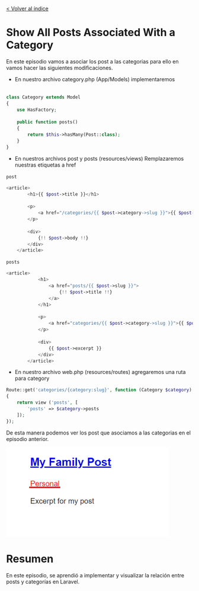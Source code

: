 [< Volver al índice](/docs/readme.md)

# Show All Posts Associated With a Category

En este episodio vamos a asociar los post a las categorias para ello en vamos hacer las siguientes modificaciones.

- En nuestro archivo category.php (App/Models) implementaremos

```php

class Category extends Model
{
    use HasFactory;

    public function posts()
    {
        return $this->hasMany(Post::class);
    }
}

```

- En nuestros archivos post y posts (resources/views) Remplazaremos nuestras etiquetas a href

`post`

```php
<article>
        <h1>{{ $post->title }}</h1>

        <p>
            <a href="/categories/{{ $post->category->slug }}">{{ $post->category->name }}</a>
        </p>

        <div>
            {!! $post->body !!}
        </div>
    </article>
```
`posts`

```php
<article>
            <h1>
                <a href="posts/{{ $post->slug }}">
                    {!! $post->title !!}
                </a>
            </h1>

            <p>
                <a href="categories/{{ $post->category->slug }}">{{ $post->category->name }}</a>
            </p>

            <div>
                {{ $post->excerpt }}
            </div>
        </article>
```


- En nuestro archivo web.php (resources/routes) agregaremos una ruta para category

```php
Route::get('categories/{category:slug}', function (Category $category)
{
    return view ('posts', [
        'posts' => $category->posts
    ]);
});
```
De esta manera podemos ver los post que asociamos a las categorias en el episodio anterior.

 ![Vista ](images/asig-category.png)



# Resumen

En este episodio, se aprendió a implementar y visualizar la relación entre posts y categorías en Laravel.
